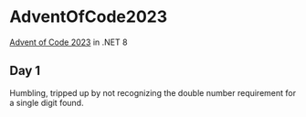 # AdventOfCode2023

[Advent of Code 2023](https://adventofcode.com/) in .NET 8

## Day 1

Humbling, tripped up by not recognizing the double number requirement for a single digit found. 